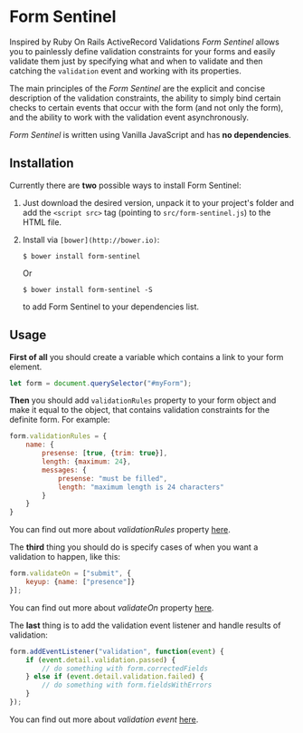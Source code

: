 # Form Sentinel
Inspired by Ruby On Rails ActiveRecord Validations *Form Sentinel* allows you to
painlessly define validation constraints for your forms and easily validate them
just by specifying what and when to validate and then catching the `validation`
event and working with its properties.

The main principles of the *Form Sentinel* are the explicit and concise description
of the validation constraints, the ability to simply bind certain checks to certain
events that occur with the form (and not only the form), and the ability to work
with the validation event asynchronously.

*Form Sentinel* is written using Vanilla JavaScript and has **no dependencies**.

## Installation
Currently there are **two** possible ways to install Form Sentinel:

1. Just download the desired version, unpack it to your project's folder and add
the `<script src>` tag (pointing to `src/form-sentinel.js`) to the HTML file.

1. Install via `[bower](http://bower.io)`:

    ```shell
    $ bower install form-sentinel
    ```
    Or
    ```shell
    $ bower install form-sentinel -S
    ```
    to add Form Sentinel to your dependencies list.

## Usage
**First of all** you should create a variable which contains a link to your form element.
```javascript
let form = document.querySelector("#myForm");
```

**Then** you should add `validationRules` property to your form object and make it equal to the object,
that contains validation constraints for the definite form. For example:
```javascript
form.validationRules = {
    name: {
        presense: [true, {trim: true}],
        length: {maximum: 24},
        messages: {
            presense: "must be filled",
            length: "maximum length is 24 characters"
        }
    }
}
```
You can find out more about *validationRules* property [here](https://github.com/smellyshovel/form-sentinel/wiki/Working-with-the-validationRules-property).

The **third** thing you should do is specify cases of when you want a validation to happen, like this:
```javascript
form.validateOn = ["submit", {
    keyup: {name: ["presence"]}
}];
```
You can find out more about *validateOn* property [here](#).

The **last** thing is to add the validation event listener and handle results of validation:
```javascript
form.addEventListener("validation", function(event) {
    if (event.detail.validation.passed) {
        // do something with form.correctedFields
    } else if (event.detail.validation.failed) {
        // do something with form.fieldsWithErrors
    }
});
```
You can find out more about *validation event* [here](#).
